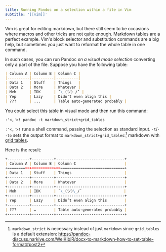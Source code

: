 ```yaml
---
title: Running Pandoc on a selection within a file in Vim
subtitle: '[[vim]]'
---
```


Vim is great for editing markdown, but there still seem to be occasions where macros and other tricks are not quite enough. Markdown tables are a perfect example. Vim's block selector and substitution commands are a big help, but sometimes you just want to reformat the whole table in one command.

In such cases, you can run Pandoc *on a visual mode selection* converting only a part of the file. Suppose you have the following table:

```markdown
| Column A | Column B | Column C |
|----------|----------|----------|
| Data 1   | Stuff    | Things   |
| Data 2   | More     | Whatever |
| Meh      | IDK      | ¯\_(ツ)_/¯ |
| Yep      | Lazy     | Didn't even align this |
| ???      | ...      | Table auto-generated probably |
```

You could select this table in visual mode and then run this command:

```vim
:'<,'>! pandoc -t markdown_strict+grid_tables
```

`:'<,'>!` runs a shell command, passing the selection as standard input. `-t`/`--to` sets the output format to `markdown_strict+grid_tables`:[^1] markdown with [grid tables](https://pandoc.org/MANUAL.html#extension-grid_tables).

[^1]: `markdown_strict` is necessary instead of just `markdown` since `grid_tables` is a default extension: <https://pandoc-discuss.narkive.com/WelKibjR/docx-to-markdown-how-to-set-table-format#post2>

Here is the result:

```markdown
+----------+----------+-------------------------------+
| Column A | Column B | Column C                      |
+==========+==========+===============================+
| Data 1   | Stuff    | Things                        |
+----------+----------+-------------------------------+
| Data 2   | More     | Whatever                      |
+----------+----------+-------------------------------+
| Meh      | IDK      | ¯\_(ツ)\_/¯                   |
+----------+----------+-------------------------------+
| Yep      | Lazy     | Didn’t even align this        |
+----------+----------+-------------------------------+
| ???      | …        | Table auto-generated probably |
+----------+----------+-------------------------------+
```
